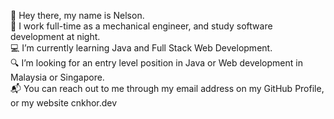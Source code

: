 :wave: Hey there, my name is Nelson.  
:construction_worker: I work full-time as a mechanical engineer, and study software development at night.  
:computer: I’m currently learning Java and Full Stack Web Development.  
:mag: I’m looking for an entry level position in Java or Web development in Malaysia or Singapore.  
:mailbox_with_mail: You can reach out to me through my email address on my GitHub Profile, or my website cnkhor.dev

<!---
NelsonKhor/NelsonKhor is a ✨ special ✨ repository because its `README.md` (this file) appears on your GitHub profile.
You can click the Preview link to take a look at your changes.
--->
